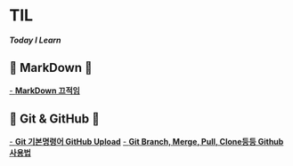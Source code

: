 # TIL
***Today I Learn***

## :star2: **MarkDown** :star2:
[ - **MarkDown 끄적임**](https://github.com/JinSan-RM/TIL/blob/master/TIL%20markdown%2023-01-11.md)
## :tada: **Git & GitHub** :tada:
[ - **Git 기본명령어 GitHub Upload**](https://github.com/JinSan-RM/TIL/blob/master/TIL%20Git%20%26%20GitHub%2023-01-11.md)
[ - **Git Branch, Merge, Pull, Clone등등 Github사용법**](https://github.com/JinSan-RM/TIL/blob/master/Git%20%26%20GitHub%20%ED%98%84%EC%97%85%EB%B0%8F%EC%82%AC%EC%9A%A9%EB%B2%95%2023-01-12.md)